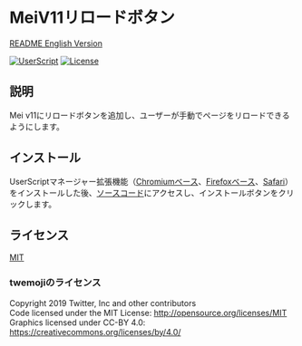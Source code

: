 # MeiV11リロードボタン

[README English Version](./README.md)

[![UserScript](https://img.shields.io/badge/Framework-UserScript-blue.svg)](https://en.wikipedia.org/wiki/Userscript)
[![License](https://img.shields.io/github/license/hidao80/UserScript)](/LICENSE)

## 説明

Mei v11にリロードボタンを追加し、ユーザーが手動でページをリロードできるようにします。

## インストール

UserScriptマネージャー拡張機能（[Chromiumベース][chrome-extension]、[Firefoxベース][firefox-extension]、[Safari][safari-extension]）をインストールした後、[ソースコード][source]にアクセスし、インストールボタンをクリックします。

[chrome-extension]: https://chrome.google.com/webstore/detail/tampermonkey/dhdgffkkebhmkfjojejmpbldmpobfkfo "Tampermonkey"
[firefox-extension]: https://addons.mozilla.org/en-US/firefox/addon/tampermonkey/ "Tampermonkey"
[safari-extension]: https://apps.apple.com/us/app/userscripts/id1463298887 "UserScripts"
[source]: https://github.com/hidao80/UserScript/raw/main/src/MeiV11ReloadButton/MeiV11ReloadButton.user.js "Source code"

## ライセンス

[MIT](/LICENSE)

### twemojiのライセンス

Copyright 2019 Twitter, Inc and other contributors  
Code licensed under the MIT License: http://opensource.org/licenses/MIT  
Graphics licensed under CC-BY 4.0: https://creativecommons.org/licenses/by/4.0/
